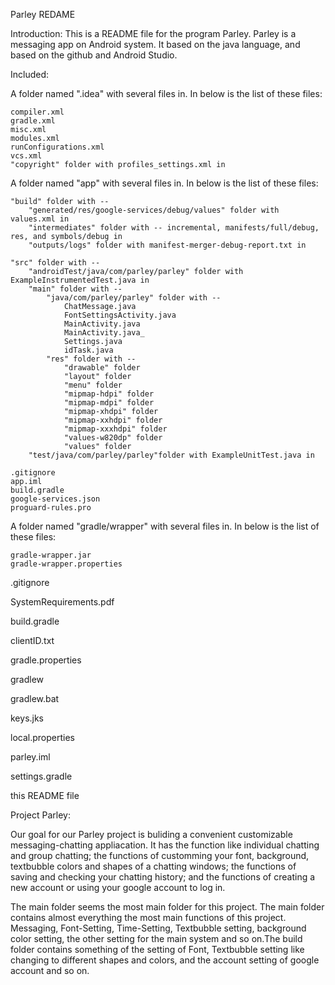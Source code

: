 Parley REDAME


Introduction:
This is a README file for the program Parley. Parley is a messaging app on Android system. It based on the java language, and based on the github and Android Studio.


Included:

A folder named ".idea" with several files in. In below is the list of these files:

	compiler.xml
	gradle.xml
	misc.xml
	modules.xml
	runConfigurations.xml
	vcs.xml
	"copyright" folder with profiles_settings.xml in

A folder named "app" with several files in. In below is the list of these files:

	"build" folder with -- 
		"generated/res/google-services/debug/values" folder with values.xml in
		"intermediates" folder with -- incremental, manifests/full/debug, res, and symbols/debug in
		"outputs/logs" folder with manifest-merger-debug-report.txt in

	"src" folder with --
		"androidTest/java/com/parley/parley" folder with ExampleInstrumentedTest.java in
		"main" folder with --
			"java/com/parley/parley" folder with --
				ChatMessage.java
				FontSettingsActivity.java
				MainActivity.java
				MainActivity.java_
				Settings.java
				idTask.java
			"res" folder with --
				"drawable" folder
				"layout" folder
				"menu" folder
				"mipmap-hdpi" folder
				"mipmap-mdpi" folder
				"mipmap-xhdpi" folder
				"mipmap-xxhdpi" folder
				"mipmap-xxxhdpi" folder
				"values-w820dp" folder
				"values" folder
		"test/java/com/parley/parley"folder with ExampleUnitTest.java in

	.gitignore
	app.iml
	build.gradle
	google-services.json
	proguard-rules.pro
	
A folder named "gradle/wrapper" with several files in. In below is the list of these files:

	gradle-wrapper.jar
	gradle-wrapper.properties

.gitignore

SystemRequirements.pdf

build.gradle

clientID.txt

gradle.properties

gradlew

gradlew.bat

keys.jks

local.properties

parley.iml

settings.gradle

this README file



Project Parley:

Our goal for our Parley project is buliding a convenient customizable messaging-chatting appliacation. It has the function like individual chatting and group chatting; the functions of customming your font, background, textbubble colors and shapes of a chatting windows; the functions of saving and checking your chatting history; and the functions of creating a new account or using your google account to log in.

The main folder seems the most main folder for this project. The main folder contains almost everything the most main functions of this project. Messaging, Font-Setting, Time-Setting, Textbubble setting, background color setting, the other setting for the main system and so on.The build folder contains something of the setting of Font, Textbubble setting like changing to different shapes and colors, and the account setting of google account and so on. 
